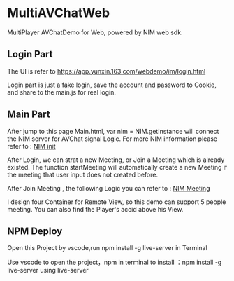 # MultiAVChatWeb 
MultiPlayer AVChatDemo for Web, powered by NIM web sdk.

## Login Part
The UI is refer to https://app.yunxin.163.com/webdemo/im/login.html

Login part is just a fake login, save the account and password to Cookie, and share to the main.js for real login.

## Main Part
After jump to this page Main.html, var nim = NIM.getInstance will connect the NIM server for AVChat signal Logic.
For more NIM information please refer to : 
[NIM init](https://dev.yunxin.163.com/docs/product/IM%E5%8D%B3%E6%97%B6%E9%80%9A%E8%AE%AF/SDK%E5%BC%80%E5%8F%91%E9%9B%86%E6%88%90/Web%E5%BC%80%E5%8F%91%E9%9B%86%E6%88%90/%E5%88%9D%E5%A7%8B%E5%8C%96)


After Login, we can strat a new Meeting, or Join a Meeting which is already existed. The function startMeeting will automatically create a new Meeting if the meeting that user input does not created before.

After Join Meeting , the following Logic you can refer to : 
[NIM Meeting](https://dev.yunxin.163.com/docs/product/%E9%9F%B3%E8%A7%86%E9%A2%91%E9%80%9A%E8%AF%9D/SDK%E5%BC%80%E5%8F%91%E9%9B%86%E6%88%90/Web%E5%BC%80%E5%8F%91%E9%9B%86%E6%88%90/%E9%9F%B3%E8%A7%86%E9%A2%91%E9%80%9A%E8%AF%9D%E6%B5%81%E7%A8%8B%E5%A4%9A%E4%BA%BA)


I design four Container for Remote View, so this demo can support 5 people meeting.
You can also find the Player's accid above his View.

## NPM Deploy
Open this Project by vscode,run npm  install -g live-server  in Terminal

Use vscode to open the project，npm in terminal to install ：npm install -g live-server
using live-server
